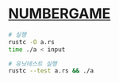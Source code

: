 [NUMBERGAME](https://algospot.com/judge/problem/read/NUMBERGAME)
========

```bash
# 실행
rustc -O a.rs
time ./a < input

# 유닛테스트 실행
rustc --test a.rs && ./a
```
